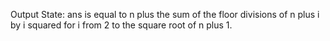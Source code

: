 Output State: ans is equal to n plus the sum of the floor divisions of n plus i by i squared for i from 2 to the square root of n plus 1.